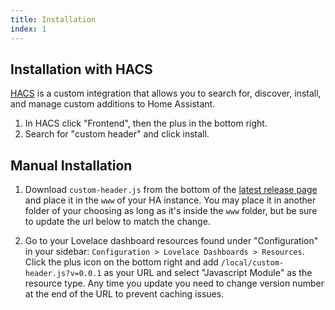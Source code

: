 ```yaml
---
title: Installation
index: 1
---
```


## Installation with HACS

[HACS](https://github.com/custom-components/hacs) is a custom integration that allows you to search for, discover, install, and manage custom additions to Home Assistant.

1. In HACS click "Frontend", then the plus in the bottom right.
2. Search for "custom header" and click install.

## Manual Installation

1. Download `custom-header.js` from the bottom of the [latest release page](https://github.com/maykar/custom-header/releases/latest) and place it in the `www` of your HA instance. You may place it in another folder of your choosing as long as it's inside the `www` folder, but be sure to update the url below to match the change.

2. Go to your Lovelace dashboard resources found under "Configuration" in your sidebar: `Configuration > Lovelace Dashboards > Resources`. Click the plus icon on the bottom right and add `/local/custom-header.js?v=0.0.1` as your URL and select "Javascript Module" as the resource type. Any time you update you need to change version number at the end of the URL to prevent caching issues.
